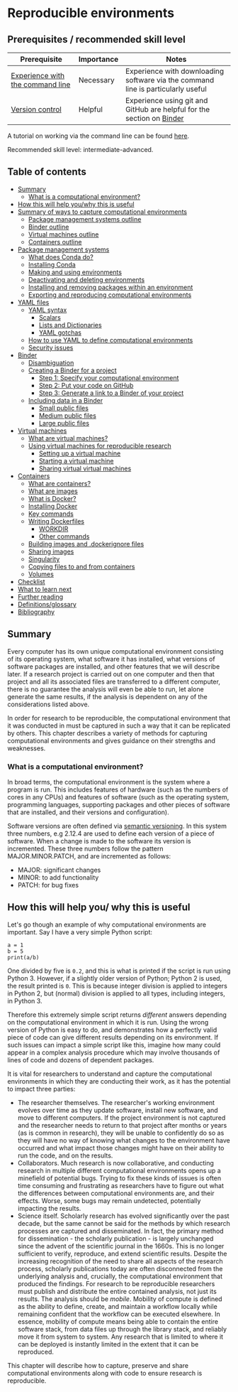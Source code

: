 # Reproducible environments

## Prerequisites / recommended skill level

| Prerequisite                                                                                  | Importance | Notes                                                                                    |
| --------------------------------------------------------------------------------------------- | ---------- | ---------------------------------------------------------------------------------------- |
| [Experience with the command line](https://programminghistorian.org/en/lessons/intro-to-bash) | Necessary  | Experience with downloading software via the command line is particularly useful         |
| [Version control](/version_control/version_control)                                           | Helpful    | Experience using git and GitHub are helpful for the section on [Binder](#Binder_section) |

A tutorial on working via the command line can be found
[here](https://programminghistorian.org/en/lessons/intro-to-bash).

Recommended skill level: intermediate-advanced.

## Table of contents

- [Summary](#Summary)
  - [What is a computational environment?](#What_is_a_computational_environment)
- [How this will help you/why this is useful](#How_this_will_help_you_why_this_is_useful)
- [Summary of ways to capture computational environments](./01/options#Summary_of_ways_to_capture_computational_environments)
  - [Package management systems outline](./01/options#Package_management_systems_outline)
  - [Binder outline](./01/options#Binder_outline)
  - [Virtual machines outline](./01/options#Virtual_machines_outline)
  - [Containers outline](./01/options#Containers_outline)
- [Package management systems](./02/package-management#Package_management_systems)
  - [What does Conda do?](./02/package-management#What_does_Conda_do)
  - [Installing Conda](./02/package-management#Installing_Conda)
  - [Making and using environments](./02/package-management#Making_and_using_environments)
  - [Deactivating and deleting environments](./02/package-management#Deactivating_and_deleting_environments)
  - [Installing and removing packages within an environment](./02/package-management#Installing_and_removing_packages_within_an_environment)
  - [Exporting and reproducing computational environments](./02/package-management#Exporting_and_reproducing_computational_environments)
- [YAML files](./03/yaml#YAML_files)
  - [YAML syntax](./03/yaml#YAML_syntax)
    - [Scalars](./03/yaml#Scalars)
    - [Lists and Dictionaries](./03/yaml#Lists_and_Dictionaries)
    - [YAML gotchas](./03/yaml#YAML_gotchas)
  - [How to use YAML to define computational environments](./03/yaml#How_to_use_YAML_to_define_computational_environments)
  - [Security issues](./03/yaml#Security_issues)
- [Binder](./04/binder#Binder_section)
  - [Disambiguation](./04/binder#Disambiguation)
  - [Creating a Binder for a project](./04/binder#Creating_a_binder_for_a_project)
    - [Step 1: Specify your computational environment](./04/binder#Step_1_Specify_your_computational_environment)
    - [Step 2: Put your code on GitHub](./04/binder#Step_2_Put_your_code_on_GitHub)
    - [Step 3: Generate a link to a Binder of your project](./04/binder#Step_3_Generate_a_link_to_a_Binder_of_your_project)
  - [Including data in a Binder](./04/binder#Including_data_in_a_Binder)
    - [Small public files](./04/binder#Small_public_files)
    - [Medium public files](./04/binder#Medium_public_files)
    - [Large public files](./04/binder#Large_public_files)
- [Virtual machines](./05/virtual-machines#Virtual_machines)
  - [What are virtual machines?](./05/virtual-machines#What_are_virtual_machines)
  - [Using virtual machines for reproducible research](./05/virtual-machines#Using_virtual_machines_for_reproducible_research)
    - [Setting up a virtual machine](./05/virtual-machines#Setting_up_a_virtual_machine)
    - [Starting a virtual machine](./05/virtual-machines#Starting_a_virtual_machine)
    - [Sharing virtual virtual machines](./05/virtual-machines#Sharing_virtual_virtual_machines)
- [Containers](./06/containers#Containers_section)
  - [What are containers?](./06/containers#What_are_containers)
  - [What are images](./06/containers#What_are_images)
  - [What is Docker?](./06/containers#What_is_Docker)
  - [Installing Docker](./06/containers#Installing_Docker)
  - [Key commands](./06/containers#Key_commands)
  - [Writing Dockerfiles](./06/containers#Writing_Dockerfiles)
    - [WORKDIR](./06/containers#WORKDIR)
    - [Other commands](./06/containers#Other_commands)
  - [Building images and .dockerignore files](./06/containers#Building_images_and_dockerignore_files)
  - [Sharing images](./06/containers#Sharing_images)
  - [Singularity](./06/containers#Singularity)
  - [Copying files to and from containers](./06/containers#Copying_files_to_and_from_containers)
  - [Volumes](./06/containers#Volumes)
- [Checklist](./07/checklist#Checklist)
- [What to learn next](./08/resources#What_to_learn_next)
- [Further reading](./08/resources#Further_reading)
- [Definitions/glossary](./08/resources#Definitions_glossary)
- [Bibliography](./08/resources#Bibliography)

<a name="Summary"></a>

## Summary

Every computer has its own unique computational environment consisting of its operating system, what software it has
installed, what versions of software packages are installed, and other features that we will describe later. If a
research project is carried out on one computer and then that project and all its associated files are transferred to a
different computer, there is no guarantee the analysis will even be able to run, let alone generate the same results, if
the analysis is dependent on any of the considerations listed above.

In order for research to be reproducible, the computational environment that it was conducted in must be captured in
such a way that it can be replicated by others. This chapter describes a variety of methods for capturing computational
environments and gives guidance on their strengths and weaknesses.

<a name="What_is_a_computational_environment"></a>

### What is a computational environment?

In broad terms, the computational environment is the system where a program is run. This includes features of hardware
(such as the numbers of cores in any CPUs) and features of software (such as the operating system, programming languages,
supporting packages and other pieces of software that are installed, and their versions and configuration).

Software versions are often defined via [semantic versioning](https://semver.org). In this system three numbers, e.g
2.12.4 are used to define each version of a piece of software. When a change is made to the software its version is
incremented. These three numbers follow the pattern MAJOR.MINOR.PATCH, and are incremented as follows:

- MAJOR: significant changes
- MINOR: to add functionality
- PATCH: for bug fixes

<a name="How_this_will_help_you_why_this_is_useful"></a>

## How this will help you/ why this is useful

Let's go though an example of why computational environments are important. Say I have a very simple Python script:

```
a = 1
b = 5
print(a/b)
```

One divided by five is `0.2`, and this is what is printed if the script is run using Python 3. However, if a slightly
older version of Python; Python 2 is used, the result printed is `0`. This is because integer division is applied to
integers in Python 2, but (normal) division is applied to all types, including integers, in Python 3.

Therefore this extremely simple script returns _different_ answers depending on the computational environment in which
it is run. Using the wrong version of Python is easy to do, and demonstrates how a perfectly valid piece of code can
give different results depending on its environment. If such issues can impact a simple script like this, imagine how
many could appear in a complex analysis procedure which may involve thousands of lines of code and dozens of dependent
packages.

It is vital for researchers to understand and capture the computational environments in which they are conducting their
work, as it has the potential to impact three parties:

- The researcher themselves. The researcher's working environment evolves over time as they update software, install new
  software, and move to different computers. If the project environment is not captured and the researcher needs to
  return to that project after months or years (as is common in research), they will be unable to confidently do so as
  they will have no way of knowing what changes to the environment have occurred and what impact those changes might
  have on their ability to run the code, and on the results.
- Collaborators. Much research is now collaborative, and conducting research in multiple different computational
  environments opens up a minefield of potential bugs. Trying to fix these kinds of issues is often time consuming and
  frustrating as researchers have to figure out what the differences between computational environments are, and their
  effects. Worse, some bugs may remain undetected, potentially impacting the results.
- Science itself. Scholarly research has evolved significantly over the past decade, but the same cannot be said for the
  methods by which research processes are captured and disseminated. In fact, the primary method for dissemination - the
  scholarly publication - is largely unchanged since the advent of the scientific journal in the 1660s. This is no
  longer sufficient to verify, reproduce, and extend scientific results. Despite the increasing recognition of the need
  to share all aspects of the research process, scholarly publications today are often disconnected from the underlying
  analysis and, crucially, the computational environment that produced the findings. For research to be reproducible
  researchers must publish and distribute the entire contained analysis, not just its results. The analysis should be
  _mobile_. Mobility of compute is defined as the ability to define, create, and maintain a workflow locally while
  remaining confident that the workflow can be executed elsewhere. In essence, mobility of compute means being able to
  contain the entire software stack, from data files up through the library stack, and reliably move it from system to
  system. Any research that is limited to where it can be deployed is instantly limited in the extent that it can be
  reproduced.

This chapter will describe how to capture, preserve and share computational environments along with code to ensure
research is reproducible.
